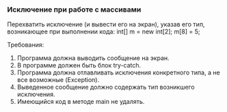 
### Исключение при работе с массивами

Перехватить исключение (и вывести его на экран), указав его тип, возникающее при выполнении кода:
int[] m = new int[2];
m[8] = 5;


Требования:
1.	Программа должна выводить сообщение на экран.
2.	В программе должен быть блок try-catch.
3.	Программа должна отлавливать исключения конкретного типа, а не все возможные (Exception).
4.	Выведенное сообщение должно содержать тип возникшего исключения.
5.	Имеющийся код в методе main не удалять.



